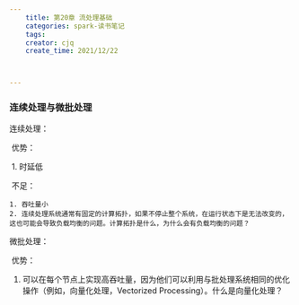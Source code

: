 ```yaml
---
    title: 第20章 流处理基础
    categories: spark-读书笔记
    tags:
    creator: cjq
    create_time: 2021/12/22



---
```


### 连续处理与微批处理

连续处理：

​	优势：

​	1. 时延低

​	不足：

	1. 吞吐量小
 	2. 连续处理系统通常有固定的计算拓扑，如果不停止整个系统，在运行状态下是无法改变的，这也可能会导致负载均衡的问题。计算拓扑是什么，为什么会有负载均衡的问题？

微批处理：

​	优势：

1. 可以在每个节点上实现高吞吐量，因为他们可以利用与批处理系统相同的优化操作（例如，向量化处理，Vectorized Processing）。什么是向量化处理？